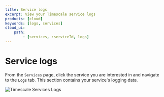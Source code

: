 ```yaml
---
title: Service logs
excerpt: View your Timescale service logs
products: [cloud]
keywords: [logs, services]
cloud_ui:
    path:
        - [services, :serviceId, logs]
---
```


# Service logs

From the `Services` page, click the service you are interested in and navigate
to the `Logs` tab. This section contains your service's logging data.

<img class="main-content__illustration"
width={1375} height={944}
src="https://assets.timescale.com/docs/images/tsc-services-logs.webp"
alt="Timescale Services Logs"/>
